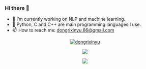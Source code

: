 ### Hi there 👋
- 🔭 I’m currently working on NLP and machine learning.
- 🌱 Python, C and C++ are main programming languages I use.
- 📫 How to reach me: dongrixinyu.66@gmail.com

<p align="center"> <a href="https://github.com/ryo-ma/github-profile-trophy"><img src="https://github-profile-trophy.vercel.app/?username=dongrixinyu" alt="dongrixinyu" /></a> </p>

<p align="center"> <img align="center" src="https://github-readme-stats.vercel.app/api?username=dongrixinyu&show_icons=true&icon_color=CE1D2D&text_color=718096&bg_color=ffffff&hide_title=true" /> </p>

<p align="center"> <img align="center" style="padding=0;" src="https://github-readme-stats.quantumlytangled.vercel.app/api/top-langs/?username=dongrixinyu&layout=compact&show_icons=true&hide_border=true&icon_color=f0f0f000&count_private=true" /> </p>

